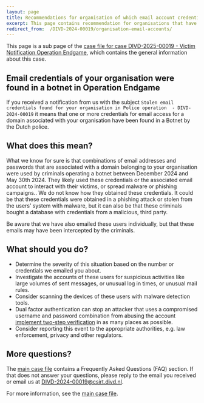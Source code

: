 ```yaml
---
layout: page
title: Recommendations for organisation of which email account credentials were  found in operation Endgame
excerpt: This page contains recommendation for organisations that have received a  notification from us about email credentials that were found as part of Operation Endgame
redirect_from:  /DIVD-2024-00019/organisation-email-accounts/
---
```

This page is a sub page of the [case file for case DIVD-2025-00019 - Victim Notification Operation Endgame](/DIVD-2024-00019/), which contains the general information about this case.

## Email credentials of your organisation were found in a botnet in Operation Endgame

If you received a notification from us with the subject `Stolen email credentials found for your organisation in Police operation  - DIVD-2024-00019` it means that one or more credentials for email access for a domain associated with your organisation have been found in a Botnet by the Dutch police.

## What does this mean?

What we know for sure is that combinations of email addresses and passwords that are associated with a domain belonging to your organisation were used by criminals operating a botnet between December 2024 and May 30th 2024. They likely used these credentials or  the associated email account to interact with their victims, or spread malware or phishing campaigns..
We do not know how they obtained these credentials. It could be that these credentials were obtained in a phishing attack or stolen from the users’ system with malware, but it can also be that these criminals bought a database with credentials from a malicious, third party.

Be aware that we have also emailed these users individually, but that these emails may have been intercepted by the criminals.

## What should you do?

* Determine the severity of this situation based on the number or credentials we emailed you about.
* Investigate the accounts of these users for suspicious activities like large volumes of sent messages, or unusual log in times, or unusual mail rules.
* Consider scanning the devices of these users with malware detection tools.
* Dual factor authentication can stop an attacker that uses a compromised username and password combination from abusing the account [implement two-step verification](https://ssd.eff.org/module/how-enable-two-factor-authentication) in as many places as possible.
* Consider reporting this event to the appropriate authorities, e.g. law enforcement, privacy and other regulators.

## More questions?

The [main case file](/DIVD-2024-00019/) contains a Frequently Asked Questions (FAQ) section. If that does not answer your questions, please reply to the email you received or email us at [DIVD-2024-00019@csirt.divd.nl](mailto:DIVD-2024-00019@csirt.divd.nl?SUBJECT:Question+about+DIVD-2024-00019).

For more information, see the [main case file](/DIVD-2024-00019/).



